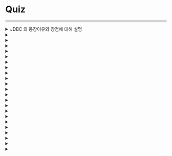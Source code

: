 # Quiz

---

<details>
<summary>
JDBC 의 등장이유와 장점에 대해 설명
</summary>

----

## 등장 이유

데이터베이스마다 그 커넥션을 연결하는 방법, SQL 을 전달하는 방법, 결과를 응답받는 방법이 모두 다르기 때문에
개발자는 사용하는 DB를 바꿀 때 마다 DB 사용 코드도 항상 새롭게 학습하며 바꾸어주어야한다. 

이를 해결하기 위해 JDBC는 표준 인터페이스로써 자바에서 데이터베이스에 접속할 수 있도록 하는 자바 API(쿼리 방법, 업데이트 방법 등)를 미리 인터페이스로 정의해 놓고
이를 DB회사가 구현하고 라이브러리로 제공하도록 해서 개발자가 표준 인터페이스만 알고 개발할 수 있도록 도와준다.

## 장점

1. 애플리케이션 로직은 이제 JDBC 표준 인터페이스에만 의존한다. 따라서 데이터베이스를 다른 종류의 데이터베이스로 변경하고 싶으면 JDBC 구현 라이브러리만 변경하면 된다.
   따라서 다른 종류의 데이터베이스로 변경해도 애플리케이션 서버의 사용 코드를 그대로 유지할 수 있다.
2. 개발자는 JDBC 표준 인터페이스 사용법만 학습하면 된다. 한번 배워두면 수십개의 데이터베이스에 모두 동일하게 적용할 수 있다.


----

</details>

<details>
<summary>

</summary>

----

----

</details>

<details>
<summary>

</summary>

----

----

</details>

<details>
<summary>

</summary>

----

----

</details>

<details>
<summary>

</summary>

----

----

</details>

<details>
<summary>

</summary>

----

----

</details>

<details>
<summary>

</summary>

----

----

</details>

<details>
<summary>

</summary>

----

----

</details>

<details>
<summary>

</summary>

----

----

</details>

<details>
<summary>

</summary>

----

----

</details>

<details>
<summary>

</summary>

----

----

</details>

<details>
<summary>

</summary>

----

----

</details>

<details>
<summary>

</summary>

----

----

</details>

<details>
<summary>

</summary>

----

----

</details>

<details>
<summary>

</summary>

----

----

</details>

<details>
<summary>

</summary>

----

----

</details>

<details>
<summary>

</summary>

----

----

</details>

<details>
<summary>

</summary>

----

----

</details>

<details>
<summary>

</summary>

----

----

</details>

<details>
<summary>

</summary>

----

----

</details>

<details>
<summary>

</summary>

----

----

</details>

<details>
<summary>

</summary>

----

----

</details>

<details>
<summary>

</summary>

----

----

</details>


